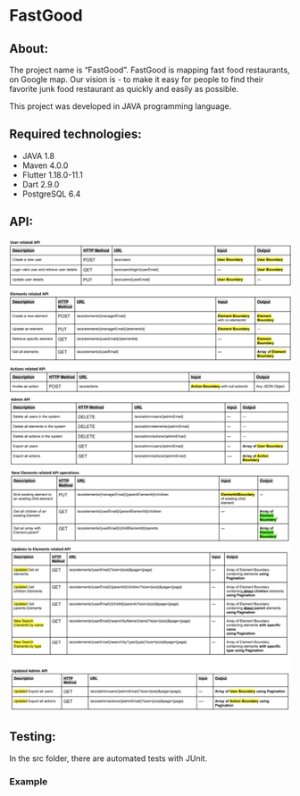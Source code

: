 # FastGood

## About:
The project name is “FastGood”.
FastGood is mapping fast food restaurants, on Google map.
Our vision is - to make it easy for people to find their favorite junk food restaurant as quickly and easily as possible.

This project was developed in JAVA programming language.

## Required technologies:
* JAVA 1.8
* Maven 4.0.0
* Flutter 1.18.0-11.1
* Dart 2.9.0
* PostgreSQL 6.4 


## API:
![](API_pictures/API_1.png)
![](API_pictures/API_2.png)
![](API_pictures/API_3.png)
![](API_pictures/API_4.png)

## Testing:
In the src folder, there are automated tests with JUnit.
### Example
